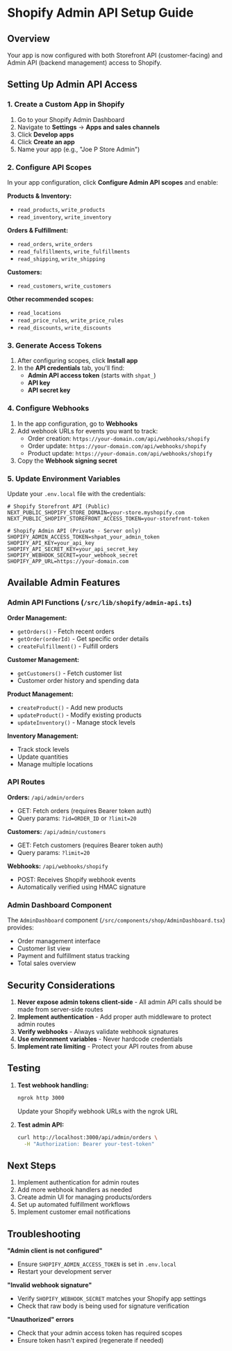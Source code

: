 # Shopify Admin API Setup Guide

## Overview
Your app is now configured with both Storefront API (customer-facing) and Admin API (backend management) access to Shopify.

## Setting Up Admin API Access

### 1. Create a Custom App in Shopify

1. Go to your Shopify Admin Dashboard
2. Navigate to **Settings** → **Apps and sales channels**
3. Click **Develop apps**
4. Click **Create an app**
5. Name your app (e.g., "Joe P Store Admin")

### 2. Configure API Scopes

In your app configuration, click **Configure Admin API scopes** and enable:

**Products & Inventory:**
- `read_products`, `write_products`
- `read_inventory`, `write_inventory`

**Orders & Fulfillment:**
- `read_orders`, `write_orders`
- `read_fulfillments`, `write_fulfillments`
- `read_shipping`, `write_shipping`

**Customers:**
- `read_customers`, `write_customers`

**Other recommended scopes:**
- `read_locations`
- `read_price_rules`, `write_price_rules`
- `read_discounts`, `write_discounts`

### 3. Generate Access Tokens

1. After configuring scopes, click **Install app**
2. In the **API credentials** tab, you'll find:
   - **Admin API access token** (starts with `shpat_`)
   - **API key** 
   - **API secret key**

### 4. Configure Webhooks

1. In the app configuration, go to **Webhooks**
2. Add webhook URLs for events you want to track:
   - Order creation: `https://your-domain.com/api/webhooks/shopify`
   - Order update: `https://your-domain.com/api/webhooks/shopify`
   - Product update: `https://your-domain.com/api/webhooks/shopify`
3. Copy the **Webhook signing secret**

### 5. Update Environment Variables

Update your `.env.local` file with the credentials:

```env
# Shopify Storefront API (Public)
NEXT_PUBLIC_SHOPIFY_STORE_DOMAIN=your-store.myshopify.com
NEXT_PUBLIC_SHOPIFY_STOREFRONT_ACCESS_TOKEN=your-storefront-token

# Shopify Admin API (Private - Server only)
SHOPIFY_ADMIN_ACCESS_TOKEN=shpat_your_admin_token
SHOPIFY_API_KEY=your_api_key
SHOPIFY_API_SECRET_KEY=your_api_secret_key
SHOPIFY_WEBHOOK_SECRET=your_webhook_secret
SHOPIFY_APP_URL=https://your-domain.com
```

## Available Admin Features

### Admin API Functions (`/src/lib/shopify/admin-api.ts`)

**Order Management:**
- `getOrders()` - Fetch recent orders
- `getOrder(orderId)` - Get specific order details
- `createFulfillment()` - Fulfill orders

**Customer Management:**
- `getCustomers()` - Fetch customer list
- Customer order history and spending data

**Product Management:**
- `createProduct()` - Add new products
- `updateProduct()` - Modify existing products
- `updateInventory()` - Manage stock levels

**Inventory Management:**
- Track stock levels
- Update quantities
- Manage multiple locations

### API Routes

**Orders:** `/api/admin/orders`
- GET: Fetch orders (requires Bearer token auth)
- Query params: `?id=ORDER_ID` or `?limit=20`

**Customers:** `/api/admin/customers`
- GET: Fetch customers (requires Bearer token auth)
- Query params: `?limit=20`

**Webhooks:** `/api/webhooks/shopify`
- POST: Receives Shopify webhook events
- Automatically verified using HMAC signature

### Admin Dashboard Component

The `AdminDashboard` component (`/src/components/shop/AdminDashboard.tsx`) provides:
- Order management interface
- Customer list view
- Payment and fulfillment status tracking
- Total sales overview

## Security Considerations

1. **Never expose admin tokens client-side** - All admin API calls should be made from server-side routes
2. **Implement authentication** - Add proper auth middleware to protect admin routes
3. **Verify webhooks** - Always validate webhook signatures
4. **Use environment variables** - Never hardcode credentials
5. **Implement rate limiting** - Protect your API routes from abuse

## Testing

1. **Test webhook handling:**
   ```bash
   ngrok http 3000
   ```
   Update your Shopify webhook URLs with the ngrok URL

2. **Test admin API:**
   ```bash
   curl http://localhost:3000/api/admin/orders \
     -H "Authorization: Bearer your-test-token"
   ```

## Next Steps

1. Implement authentication for admin routes
2. Add more webhook handlers as needed
3. Create admin UI for managing products/orders
4. Set up automated fulfillment workflows
5. Implement customer email notifications

## Troubleshooting

**"Admin client is not configured"**
- Ensure `SHOPIFY_ADMIN_ACCESS_TOKEN` is set in `.env.local`
- Restart your development server

**"Invalid webhook signature"**
- Verify `SHOPIFY_WEBHOOK_SECRET` matches your Shopify app settings
- Check that raw body is being used for signature verification

**"Unauthorized" errors**
- Check that your admin access token has required scopes
- Ensure token hasn't expired (regenerate if needed)